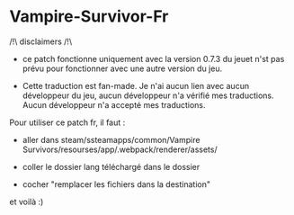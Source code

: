 # Vampire-Survivor-Fr

/!\ disclaimers /!\

- ce patch fonctionne uniquement avec la version 0.7.3 du jeuet n'st pas prévu pour fonctionner avec une autre version du jeu.

- Cette traduction est fan-made. Je n'ai aucun lien avec aucun développeur du jeu, aucun développeur n'a vérifié mes traductions. Aucun développeur n'a accepté mes traductions.

Pour utiliser ce patch fr, il faut :

- aller dans steam/ssteamapps/common/Vampire Survivors/resourses/app/.webpack/renderer/assets/

- coller le dossier lang téléchargé dans le dossier

- cocher "remplacer les fichiers dans la destination"

et voilà :)
